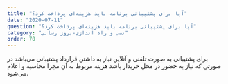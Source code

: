 ```yaml
---
title: "آیا برای پشتیبانی برنامه باید هزینه‌ای پرداخت کرد؟"
date: "2020-07-11"
question: "آیا برای پشتیبانی برنامه باید هزینه‌ای پرداخت کرد؟"
category: "نصب و راه اندازی-بروز رسانی"
order: 70
---
```


برای پشتیبانی به صورت تلفنی و آنلاین نیاز به داشتن قرارداد پشتیبانی می‌باشد در صورتی که نیاز به حضور در محل خریدار باشد هزینه مربوط به آن مجزا محاسبه و اعلام می‌شود.
